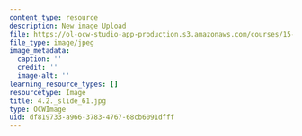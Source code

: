 ```yaml
---
content_type: resource
description: New image Upload
file: https://ol-ocw-studio-app-production.s3.amazonaws.com/courses/15-s21-nuts-and-bolts-of-business-plans-january-iap-2014/df819733a9663783476768cb6091dfff_4.2._slide_61.jpg
file_type: image/jpeg
image_metadata:
  caption: ''
  credit: ''
  image-alt: ''
learning_resource_types: []
resourcetype: Image
title: 4.2._slide_61.jpg
type: OCWImage
uid: df819733-a966-3783-4767-68cb6091dfff
---
```

